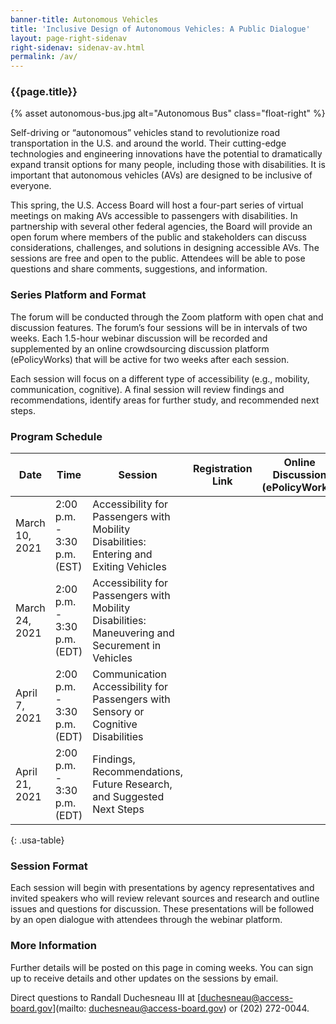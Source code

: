 ```yaml
---
banner-title: Autonomous Vehicles
title: 'Inclusive Design of Autonomous Vehicles: A Public Dialogue'
layout: page-right-sidenav
right-sidenav: sidenav-av.html
permalink: /av/
---
```

### {{page.title}}

{% asset autonomous-bus.jpg alt="Autonomous Bus" class="float-right" %}

Self-driving or “autonomous” vehicles stand to revolutionize road transportation in the U.S. and around the world. Their cutting-edge technologies and engineering innovations have the potential to dramatically expand transit options for many people, including those with disabilities. It is important that autonomous vehicles (AVs) are designed to be inclusive of everyone.   

This spring, the U.S. Access Board will host a four-part series of virtual meetings on making AVs accessible to passengers with disabilities. In partnership with several other federal agencies, the Board will provide an open forum where members of the public and stakeholders can discuss considerations, challenges, and solutions in designing accessible AVs. The sessions are free and open to the public. Attendees will be able to pose questions and share comments, suggestions, and information. 

### Series Platform and Format 

The forum will be conducted through the Zoom platform with open chat and discussion features. The forum’s four sessions will be in intervals of two weeks. Each 1.5-hour webinar discussion will be recorded and supplemented by an online crowdsourcing discussion platform (ePolicyWorks) that will be active for two weeks after each session. 

Each session will focus on a different type of accessibility (e.g., mobility, communication, cognitive).  A final session will review findings and recommendations, identify areas for further study, and recommended next steps.

### Program Schedule

|  Date |  Time |  Session |  Registration Link | Online Discussion \(ePolicyWorks\) |  Materials |
|---|---|---|---|---|---|
|  March 10, 2021 | 2:00 p.m. - 3:30 p.m. (EST) | Accessibility for Passengers with Mobility Disabilities: Entering and Exiting Vehicles |  |  |  |
|  March 24, 2021 | 2:00 p.m. - 3:30 p.m. (EDT) | Accessibility for Passengers with Mobility Disabilities: Maneuvering and Securement in Vehicles |  |  |  |
|  April 7, 2021  | 2:00 p.m. - 3:30 p.m. (EDT) | Communication Accessibility for Passengers with Sensory or Cognitive Disabilities |  |  |  |
|  April 21, 2021 | 2:00 p.m. - 3:30 p.m. (EDT) | Findings, Recommendations, Future Research, and Suggested Next Steps |  |  |  |
{: .usa-table}


### Session Format 

Each session will begin with presentations by agency representatives and invited speakers who will review relevant sources and research and outline issues and questions for discussion. These presentations will be followed by an open dialogue with attendees through the webinar platform. 

### More Information 

Further details will be posted on this page in coming weeks. You can sign up to receive details and other updates on the sessions by email.   

Direct questions to Randall Duchesneau III at [duchesneau@access-board.gov](mailto: duchesneau@access-board.gov) or (202) 272-0044.
